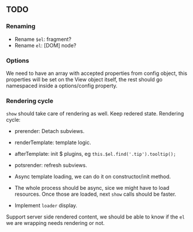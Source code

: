 ## TODO

### Renaming

- Rename `$el`: fragment?
- Rename `el`: [DOM] node?

### Options
We need to have an array with accepted properties from config object, this properties will be set on the View object itself, the rest should go namespaced inside a options/config property.

### Rendering cycle
`show` should take care of rendering as well.
Keep redered state.
Rendering cycle:
- prerender: Detach subviews.
- renderTemplate: template logic.
- afterTemplate: init $ plugins, eg `this.$el.find('.tip').tooltip();`
- potsrender: refresh subviews.

- Async template loading, we can do it on constructor/init method.
- The whole process should be async, sice we might have to load resources. Once those are loaded, next `show` calls should be faster. 
- Implement `loader` display.

Support server side rendered content, we should be able to know if the `el` we are wrapping needs rendering or not.
